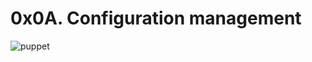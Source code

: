 # 0x0A. Configuration management

![puppet](https://miro.medium.com/max/1000/1*j0RHN3oXzOfXWl7XeLzxZw.jpeg)
